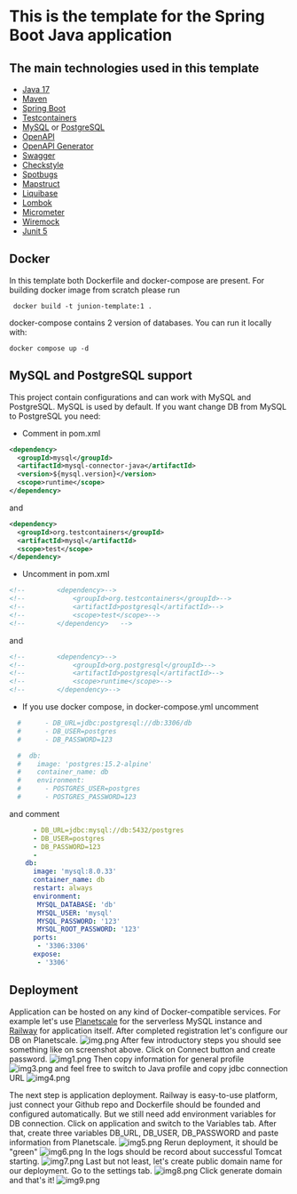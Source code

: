# This is the template for the Spring Boot Java application

## The main technologies used in this template
* [Java 17](https://www.baeldung.com/java-17-new-features)
* [Maven](https://maven.apache.org/guides/getting-started/maven-in-five-minutes.html)
* [Spring Boot](https://spring.io/projects/spring-boot)
* [Testcontainers](https://www.testcontainers.org)
* [MySQL](https://docs.oracle.com/en-us/iaas/mysql-database/doc/getting-started.html)
 or [PostgreSQL](https://www.postgresql.org/docs/15/index.html)
* [OpenAPI](https://swagger.io/specification/)
* [OpenAPI Generator](https://openapi-generator.tech/docs/plugins/)
* [Swagger](https://swagger.io)
* [Checkstyle](https://checkstyle.org)
* [Spotbugs](https://spotbugs.github.io)
* [Mapstruct](https://mapstruct.org/documentation/installation/)
* [Liquibase](https://www.liquibase.org)
* [Lombok](https://projectlombok.org)
* [Micrometer](https://micrometer.io)
* [Wiremock](https://wiremock.org/docs/)
* [Junit 5](https://junit.org/junit5/)

## Docker
In this template both Dockerfile and docker-compose are present.
For building docker image from scratch please run
```shell
 docker build -t junion-template:1 .
```
docker-compose contains 2 version of databases. You can run it locally with:
```shell
docker compose up -d
```

## MySQL and PostgreSQL support
This project contain configurations and can work with MySQL and PostgreSQL. MySQL is used by default.
If you want change DB from MySQL to PostgreSQL you need:
* Comment in pom.xml
```xml
<dependency>
  <groupId>mysql</groupId>
  <artifactId>mysql-connector-java</artifactId>
  <version>${mysql.version}</version>
  <scope>runtime</scope>
</dependency>
```
and
```xml
<dependency>
  <groupId>org.testcontainers</groupId>
  <artifactId>mysql</artifactId>
  <scope>test</scope>
</dependency>
```

* Uncomment in pom.xml
```xml
<!--        <dependency>-->
<!--            <groupId>org.testcontainers</groupId>-->
<!--            <artifactId>postgresql</artifactId>-->
<!--            <scope>test</scope>-->
<!--        </dependency>   -->
```
and
```xml
<!--        <dependency>-->
<!--            <groupId>org.postgresql</groupId>-->
<!--            <artifactId>postgresql</artifactId>-->
<!--            <scope>runtime</scope>-->
<!--        </dependency>-->
```

* If you use docker compose, in docker-compose.yml uncomment
```yaml
  #      - DB_URL=jdbc:postgresql://db:3306/db
  #      - DB_USER=postgres
  #      - DB_PASSWORD=123

  #  db:
  #    image: 'postgres:15.2-alpine'
  #    container_name: db
  #    environment:
  #      - POSTGRES_USER=postgres
  #      - POSTGRES_PASSWORD=123
```

and comment
```yaml
      - DB_URL=jdbc:mysql://db:5432/postgres
      - DB_USER=postgres
      - DB_PASSWORD=123
      - 
    db:
      image: 'mysql:8.0.33'
      container_name: db
      restart: always
      environment:
       MYSQL_DATABASE: 'db'
       MYSQL_USER: 'mysql'
       MYSQL_PASSWORD: '123'
       MYSQL_ROOT_PASSWORD: '123'
      ports:
       - '3306:3306'
      expose:
       - '3306'
```

## Deployment 

Application can be hosted on any kind of Docker-compatible services. For example let's use
[Planetscale](https://planetscale.com) for the serverless MySQL instance and
[Railway](https://railway.app) for application itself.
After completed registration let's configure our DB on Planetscale.
![img.png](static/images/img.png)
After few introductory steps you should see something like on screenshot above.
Click on Connect button and create password.
![img1.png](static/images/img1.png)
Then copy information for general profile
![img3.png](static/images/img3.png)
and feel free to switch to Java profile and copy jdbc connection URL
![img4.png](static/images/img4.png)

The next step is application deployment. Railway is easy-to-use platform, just connect your 
Github repo and Dockerfile should be founded and configured automatically.
But we still need add environment variables for DB connection. Click on application and switch to the 
Variables tab. After that, create three variables DB_URL, DB_USER, DB_PASSWORD and paste information 
from Planetscale.
![img5.png](static/images/img5.png)
Rerun deployment, it should be "green"
![img6.png](static/images/img6.png)
In the logs should be record about successful Tomcat starting.
![img7.png](static/images/img7.png)
Last but not least, let's create public domain name for our deployment. Go to the settings tab.
![img8.png](static/images/img8.png)
Click generate domain and that's it! 
![img9.png](static/images/img9.png)

